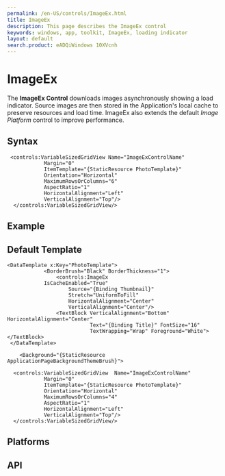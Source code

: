 ```yaml
---
permalink: /en-US/controls/ImageEx.html
title: ImageEx
description: This page describes the ImageEx control
keywords: windows, app, toolkit, ImageEx, loading indicator
layout: default
search.product: eADQiWindows 10XVcnh
---
```


# ImageEx
The **ImageEx Control** downloads images asynchronously showing a load indicator. Source images are then stored in the Application's local cache to preserve resources and load time. ImageEx also extends the default *Image Platform* control to improve performance. 

## Syntax
```xaml
 <controls:VariableSizedGridView Name="ImageExControlName"
            Margin="0"
            ItemTemplate="{StaticResource PhotoTemplate}"
            Orientation="Horizontal"
            MaximumRowsOrColumns="6"
            AspectRatio="1"
            HorizontalAlignment="Left"
            VerticalAlignment="Top"/>
  </controls:VariableSizedGridView/>
```

## Example

## Default Template
```xaml
<DataTemplate x:Key="PhotoTemplate">
            <BorderBrush="Black" BorderThickness="1">
                <controls:ImageEx
		    IsCacheEnabled="True"
                    Source="{Binding Thumbnail}"
                    Stretch="UniformToFill"
                    HorizontalAlignment="Center"
                    VerticalAlignment="Center"/>  
                <TextBlock VerticalAlignment="Bottom" HorizontalAlignment="Center"
                           Text="{Binding Title}" FontSize="16"
                           TextWrapping="Wrap" Foreground="White"></TextBlock>
 </DataTemplate>
  
    <Background="{StaticResource ApplicationPageBackgroundThemeBrush}">
    
  <controls:VariableSizedGridView  Name="ImageExControlName"
            Margin="0"
            ItemTemplate="{StaticResource PhotoTemplate}"
            Orientation="Horizontal"
            MaximumRowsOrColumns="4"
            AspectRatio="1"
            HorizontalAlignment="Left"
            VerticalAlignment="Top"/>
  </controls:VariableSizedGridView/>
```

## Platforms

## API


